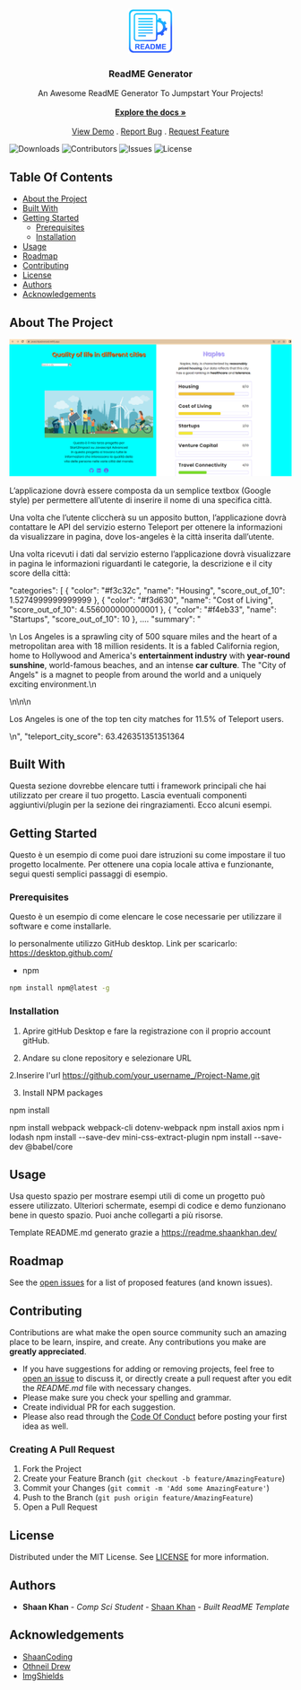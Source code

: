 <br/>
<p align="center">
<img src="images/logo.png" alt="Logo" width="80" height="80">
 
 




  <h3 align="center">ReadME Generator</h3>

  <p align="center">
    An Awesome ReadME Generator To Jumpstart Your Projects!
    <br/>
    <br/>
    <a href="https://github.com/ShaanCoding/ReadME-Generator"><strong>Explore the docs »</strong></a>
    <br/>
    <br/>
    <a href="https://github.com/ShaanCoding/ReadME-Generator">View Demo</a>
    .
    <a href="https://github.com/ShaanCoding/ReadME-Generator/issues">Report Bug</a>
    .
    <a href="https://github.com/ShaanCoding/ReadME-Generator/issues">Request Feature</a>
  </p>
</p>

![Downloads](https://img.shields.io/github/downloads/ShaanCoding/ReadME-Generator/total) ![Contributors](https://img.shields.io/github/contributors/ShaanCoding/ReadME-Generator?color=dark-green) ![Issues](https://img.shields.io/github/issues/ShaanCoding/ReadME-Generator) ![License](https://img.shields.io/github/license/ShaanCoding/ReadME-Generator) 

## Table Of Contents

* [About the Project](#about-the-project)
* [Built With](#built-with)
* [Getting Started](#getting-started)
  * [Prerequisites](#prerequisites)
  * [Installation](#installation)
* [Usage](#usage)
* [Roadmap](#roadmap)
* [Contributing](#contributing)
* [License](#license)
* [Authors](#authors)
* [Acknowledgements](#acknowledgements)

## About The Project

<img src="images/Screenshot 2023-06-18 112058.png">

L’applicazione dovrà essere composta da un semplice textbox (Google style) per permettere all’utente di inserire il nome di una specifica città.

Una volta che l’utente cliccherà su un apposito button, l’applicazione dovrà contattare le API del servizio esterno Teleport per ottenere la informazioni da visualizzare in pagina, dove los-angeles è la città inserita dall’utente.

Una volta ricevuti i dati dal servizio esterno l’applicazione dovrà visualizzare in pagina le informazioni riguardanti le categorie, la descrizione e il city score della città:

"categories": [
{
"color": "#f3c32c",
"name": "Housing",
"score_out_of_10": 1.5274999999999999
},
{
"color": "#f3d630",
"name": "Cost of Living",
"score_out_of_10": 4.556000000000001
},
{
"color": "#f4eb33",
"name": "Startups",
"score_out_of_10": 10
},
....
"summary": "<p>\n    Los Angeles is a sprawling city of 500 square miles and the heart of a metropolitan area with 18 million residents. It is a fabled California region, home to Hollywood and America's <b>entertainment industry</b> with <b>year-round sunshine</b>, world-famous beaches, and an intense <b>car culture</b>. The \"City of Angels\" is a magnet to people from around the world and a uniquely exciting environment.\n</p>\n\n\n    <p>Los Angeles is one of the top ten city matches for 11.5% of Teleport users.</p>\n",
"teleport_city_score": 63.426351351351364










## Built With

Questa sezione dovrebbe elencare tutti i framework principali che hai utilizzato per creare il tuo progetto. Lascia eventuali componenti aggiuntivi/plugin per la sezione dei ringraziamenti. Ecco alcuni esempi.

## Getting Started

Questo è un esempio di come puoi dare istruzioni su come impostare il tuo progetto localmente.
Per ottenere una copia locale attiva e funzionante, segui questi semplici passaggi di esempio.

### Prerequisites

Questo è un esempio di come elencare le cose necessarie per utilizzare il software e come installarle.

Io personalmente utilizzo GitHub desktop.
Link per scaricarlo: https://desktop.github.com/

* npm

```sh
npm install npm@latest -g
```


### Installation
1. Aprire gitHub Desktop e fare la registrazione con il proprio account gitHub.

2. Andare su clone repository e selezionare URL


2.Inserire l'url https://github.com/your_username_/Project-Name.git


3. Install NPM packages


npm install


npm install webpack webpack-cli dotenv-webpack
npm install axios
npm i lodash
npm install --save-dev mini-css-extract-plugin
npm install --save-dev @babel/core

## Usage

Usa questo spazio per mostrare esempi utili di come un progetto può essere utilizzato. Ulteriori schermate, esempi di codice e demo funzionano bene in questo spazio. Puoi anche collegarti a più risorse.

Template README.md generato grazie a https://readme.shaankhan.dev/


## Roadmap

See the [open issues](https://github.com/ShaanCoding/ReadME-Generator/issues) for a list of proposed features (and known issues).

## Contributing

Contributions are what make the open source community such an amazing place to be learn, inspire, and create. Any contributions you make are **greatly appreciated**.
* If you have suggestions for adding or removing projects, feel free to [open an issue](https://github.com/ShaanCoding/ReadME-Generator/issues/new) to discuss it, or directly create a pull request after you edit the *README.md* file with necessary changes.
* Please make sure you check your spelling and grammar.
* Create individual PR for each suggestion.
* Please also read through the [Code Of Conduct](https://github.com/ShaanCoding/ReadME-Generator/blob/main/CODE_OF_CONDUCT.md) before posting your first idea as well.

### Creating A Pull Request

1. Fork the Project
2. Create your Feature Branch (`git checkout -b feature/AmazingFeature`)
3. Commit your Changes (`git commit -m 'Add some AmazingFeature'`)
4. Push to the Branch (`git push origin feature/AmazingFeature`)
5. Open a Pull Request

## License

Distributed under the MIT License. See [LICENSE](https://github.com/ShaanCoding/ReadME-Generator/blob/main/LICENSE.md) for more information.

## Authors

* **Shaan Khan** - *Comp Sci Student* - [Shaan Khan](https://github.com/ShaanCoding/) - *Built ReadME Template*

## Acknowledgements

* [ShaanCoding](https://github.com/ShaanCoding/)
* [Othneil Drew](https://github.com/othneildrew/Best-README-Template)
* [ImgShields](https://shields.io/)
